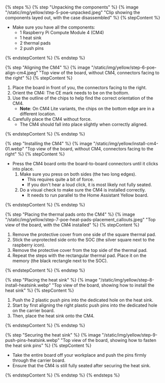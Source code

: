 <!---Installing the Raspberry Pi Compute Module 4-->

{% steps %}
{% step "Unpacking the components" %}
{% image "/static/img/yellow/step-5-poe-unpacked.jpeg" "Clip showing the components layed out, with the case disassembled" %}
{% stepContent %}

- Make sure you have all the components:
  - 1 Raspberry Pi Compute Module 4 (CM4)
  - 1 heat sink
  - 2 thermal pads
  - 2 push pins

{% endstepContent %}
{% endstep %}

{% step "Aligning the CM4" %}
{% image "/static/img/yellow/step-6-poe-align-cm4.jpeg" "Top view of the board, without CM4, connectors facing to the right" %}
{% stepContent %}

1. Place the board in front of you, the connectors facing to the right.
2. Orient the CM4: The CE mark needs to be on the bottom.
3. Use the outline of the chips to help find the correct orientation of the CM4.
   - **Note**: On CM4 Lite variants, the chips on the bottom edge are in a different location.
4. Carefully place the CM4 without force.
   - The CM4 should fall into place slightly when correctly aligned.

{% endstepContent %}
{% endstep %}

{% step "Installing the CM4" %}
{% image "/static/img/yellow/install-cm4-01.webp" "Top view of the board, without CM4, connectors facing to the right" %}
{% stepContent %}

- Press the CM4 board onto the board-to-board connectors until it clicks into place.
  1. Make sure you press on both sides (the two long edges).
     - This requires quite a bit of force.
     - If you don't hear a loud click, it is most likely not fully seated.
  2. Do a visual check to make sure the CM4 is installed correctly.
     - It needs to run parallel to the Home Assistant Yellow board.

{% endstepContent %}
{% endstep %}

{% step "Placing the thermal pads onto the CM4" %}
{% image "/static/img/yellow/step-7-poe-heat-pads-placement_callouts.jpeg" "Top view of the board, with the CM4 installed" %}
{% stepContent %}

1. Remove the protective cover from one side of the square thermal pad.
2. Stick the unprotected side onto the SOC (the silver square next to the raspberry icon).
3. Remove the protective cover from the top side of the thermal pad.
4. Repeat the steps with the rectangular thermal pad. Place it on the memory (the black rectangle next to the SOC).

{% endstepContent %}
{% endstep %}

{% step "Placing the heat sink" %}
{% image "/static/img/yellow/step-8-install-heatsink.webp" "Top view of the board, showing how to install the heat sink" %}
{% stepContent %}

1. Push the 2 plastic push pins into the dedicated hole on the heat sink.
2. Start by first aligning the right plastic push pins into the dedicated hole on the carrier board.
3. Then, place the heat sink onto the CM4.

{% endstepContent %}
{% endstep %}

{% step "Securing the heat sink" %}
{% image "/static/img/yellow/step-9-push-pins-heatsink.webp" "Top view of the board, showing how to fasten the heat sink pins" %}
{% stepContent %}

- Take the entire board off your workplace and push the pins firmly through the carrier board.
- Ensure that the CM4 is still fully seated after securing the heat sink.

{% endstepContent %}
{% endstep %}
{% endsteps %}
